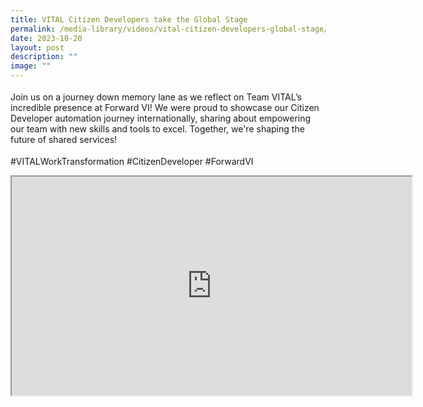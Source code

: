 ```yaml
---
title: VITAL Citizen Developers take the Global Stage
permalink: /media-library/videos/vital-citizen-developers-global-stage/
date: 2023-10-20
layout: post
description: ""
image: ""
---
```

<p style="font-size: 18px;color:#585858;text-align:justify;">

Join us on a journey down memory lane as we reflect on Team VITAL’s incredible presence at Forward VI! We were proud to showcase our Citizen Developer automation journey internationally, sharing about empowering our team with new skills and tools to excel. Together, we're shaping the future of shared services!

</p><p style="font-size: 18px;color:#585858;text-align:justify;">

#VITALWorkTransformation #CitizenDeveloper #ForwardVI</p>

<div class="home-video"><iframe allowfullscreen="" allow="encrypted-media" src="https://www.youtube.com/embed/WDQWNSdfyhI" height="350" width="640" id="video\_player"></iframe></div>